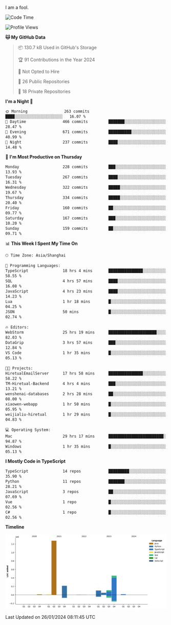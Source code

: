 I am a fool.

<!--START_SECTION:waka-->
![Code Time](http://img.shields.io/badge/Code%20Time-1%2C154%20hrs%207%20mins-blue)

![Profile Views](http://img.shields.io/badge/Profile%20Views-0-blue)

**🐱 My GitHub Data** 

> 📦 130.7 kB Used in GitHub's Storage 
 > 
> 🏆 91 Contributions in the Year 2024
 > 
> 🚫 Not Opted to Hire
 > 
> 📜 26 Public Repositories 
 > 
> 🔑 18 Private Repositories 
 > 
**I'm a Night 🦉** 

```text
🌞 Morning                263 commits         ████░░░░░░░░░░░░░░░░░░░░░   16.07 % 
🌆 Daytime                466 commits         ███████░░░░░░░░░░░░░░░░░░   28.47 % 
🌃 Evening                671 commits         ██████████░░░░░░░░░░░░░░░   40.99 % 
🌙 Night                  237 commits         ████░░░░░░░░░░░░░░░░░░░░░   14.48 % 
```
📅 **I'm Most Productive on Thursday** 

```text
Monday                   228 commits         ███░░░░░░░░░░░░░░░░░░░░░░   13.93 % 
Tuesday                  267 commits         ████░░░░░░░░░░░░░░░░░░░░░   16.31 % 
Wednesday                322 commits         █████░░░░░░░░░░░░░░░░░░░░   19.67 % 
Thursday                 334 commits         █████░░░░░░░░░░░░░░░░░░░░   20.40 % 
Friday                   160 commits         ██░░░░░░░░░░░░░░░░░░░░░░░   09.77 % 
Saturday                 167 commits         ███░░░░░░░░░░░░░░░░░░░░░░   10.20 % 
Sunday                   159 commits         ██░░░░░░░░░░░░░░░░░░░░░░░   09.71 % 
```


📊 **This Week I Spent My Time On** 

```text
🕑︎ Time Zone: Asia/Shanghai

💬 Programming Languages: 
TypeScript               18 hrs 4 mins       ███████████████░░░░░░░░░░   58.55 % 
SQL                      4 hrs 57 mins       ████░░░░░░░░░░░░░░░░░░░░░   16.08 % 
JavaScript               4 hrs 23 mins       ████░░░░░░░░░░░░░░░░░░░░░   14.23 % 
Lua                      1 hr 18 mins        █░░░░░░░░░░░░░░░░░░░░░░░░   04.25 % 
JSON                     50 mins             █░░░░░░░░░░░░░░░░░░░░░░░░   02.74 % 

🔥 Editors: 
WebStorm                 25 hrs 19 mins      █████████████████████░░░░   82.03 % 
DataGrip                 3 hrs 57 mins       ███░░░░░░░░░░░░░░░░░░░░░░   12.84 % 
VS Code                  1 hr 35 mins        █░░░░░░░░░░░░░░░░░░░░░░░░   05.13 % 

🐱‍💻 Projects: 
HiretualEmailServer      17 hrs 58 mins      ███████████████░░░░░░░░░░   58.22 % 
TM-Hiretual-Backend      4 hrs 4 mins        ███░░░░░░░░░░░░░░░░░░░░░░   13.21 % 
wenshenai-databases      2 hrs 28 mins       ██░░░░░░░░░░░░░░░░░░░░░░░   08.00 % 
xiaowen-webapp           1 hr 50 mins        █░░░░░░░░░░░░░░░░░░░░░░░░   05.95 % 
weijialiu-hiretual       1 hr 29 mins        █░░░░░░░░░░░░░░░░░░░░░░░░   04.83 % 

💻 Operating System: 
Mac                      29 hrs 17 mins      ████████████████████████░   94.87 % 
Windows                  1 hr 35 mins        █░░░░░░░░░░░░░░░░░░░░░░░░   05.13 % 
```

**I Mostly Code in TypeScript** 

```text
TypeScript               14 repos            █████████░░░░░░░░░░░░░░░░   35.90 % 
Python                   11 repos            ███████░░░░░░░░░░░░░░░░░░   28.21 % 
JavaScript               3 repos             ██░░░░░░░░░░░░░░░░░░░░░░░   07.69 % 
Vue                      1 repo              █░░░░░░░░░░░░░░░░░░░░░░░░   02.56 % 
C#                       1 repo              █░░░░░░░░░░░░░░░░░░░░░░░░   02.56 % 
```



**Timeline**

![Lines of Code chart](https://raw.githubusercontent.com/VeejaLiu/VeejaLiu/master/assets/bar_graph.png)


 Last Updated on 26/01/2024 08:11:45 UTC
<!--END_SECTION:waka-->
